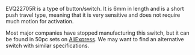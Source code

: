 EVQ22705R is a type of button/switch. It is 6mm in length and is a short push travel type, meaning that it is very sensitive and does not require much motion for activation.

Most major companies have stopped manufacturing this switch, but it can be found in 50pc sets on [AliExpress](https://www.aliexpress.com/i/2255801111900272.html?gatewayAdapt=4itemAdapt). We may want to find an alternative switch with similar specifications.
